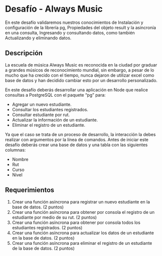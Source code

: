 # Desafío - Always Music
En este desafío validaremos nuestros conocimientos de Instalación y configuración de la librería pg, Propiedades del objeto result y la asincronía en una consulta, Ingresando y consultando datos, como también Actualizando y eliminando datos.

## Descripción
La escuela de música Always Music es reconocida en la ciudad por graduar a grandes músicos de reconocimiento mundial, sin embargo, a pesar de lo mucho que ha crecido con el tiempo, nunca dejaron de utilizar excel como base de datos y han decidido cambiar esto por un desarrollo personalizado.

En este desafío deberás desarrollar una aplicación en Node que realice consultas a PostgreSQL con el paquete “pg” para:
- Agregar un nuevo estudiante.
- Consultar los estudiantes registrados.
- Consultar estudiante por rut.
- Actualizar la información de un estudiante.
- Eliminar el registro de un estudiante.

Ya que el caso se trata de un proceso de desarrollo, la interacción la debes realizar con argumentos por la línea de comandos.
Antes de iniciar este desafío deberás crear una base de datos y una tabla con las siguientes columnas:
- Nombre
- Rut
- Curso
- Nivel

## Requerimientos
1. Crear una función asíncrona para registrar un nuevo estudiante en la base de datos. (2 puntos)
2. Crear una función asíncrona para obtener por consola el registro de un estudiante por medio de su rut. (2 puntos)
3. Crear una función asíncrona para obtener por consola todos los estudiantes registrados. (2 puntos)
4. Crear una función asíncrona para actualizar los datos de un estudiante en la base de datos. (2 puntos)
5. Crear una función asíncrona para eliminar el registro de un estudiante de la base de datos. (2 puntos)